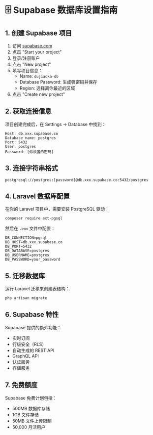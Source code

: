 # 🗄️ Supabase 数据库设置指南

## 1. 创建 Supabase 项目

1. 访问 [supabase.com](https://supabase.com/)
2. 点击 "Start your project"
3. 登录/注册账户
4. 点击 "New project"
5. 填写项目信息：
   - Name: `dujiaoka-db`
   - Database Password: 生成强密码并保存
   - Region: 选择离你最近的区域
6. 点击 "Create new project"

## 2. 获取连接信息

项目创建完成后，在 Settings → Database 中找到：

```
Host: db.xxx.supabase.co
Database name: postgres
Port: 5432
User: postgres
Password: [你设置的密码]
```

## 3. 连接字符串格式

```
postgresql://postgres:[password]@db.xxx.supabase.co:5432/postgres
```

## 4. Laravel 数据库配置

在你的 Laravel 项目中，需要安装 PostgreSQL 驱动：

```bash
composer require ext-pgsql
```

然后在 `.env` 文件中配置：

```env
DB_CONNECTION=pgsql
DB_HOST=db.xxx.supabase.co
DB_PORT=5432
DB_DATABASE=postgres
DB_USERNAME=postgres
DB_PASSWORD=your_password
```

## 5. 迁移数据库

运行 Laravel 迁移来创建表结构：

```bash
php artisan migrate
```

## 6. Supabase 特性

Supabase 提供的额外功能：
- 实时订阅
- 行级安全（RLS）
- 自动生成的 REST API
- GraphQL API
- 认证服务
- 存储服务

## 7. 免费额度

Supabase 免费计划包括：
- 500MB 数据库存储
- 1GB 文件存储
- 50MB 文件上传限制
- 50,000 月活用户
